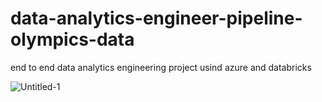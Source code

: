 # data-analytics-engineer-pipeline-olympics-data
end to end data analytics engineering project usind azure and databricks



![Untitled-1](https://github.com/lauranonato/data-engineer-pipeline-olympics/assets/56266061/50becc60-3f65-40d9-abff-12a834855bb4)
